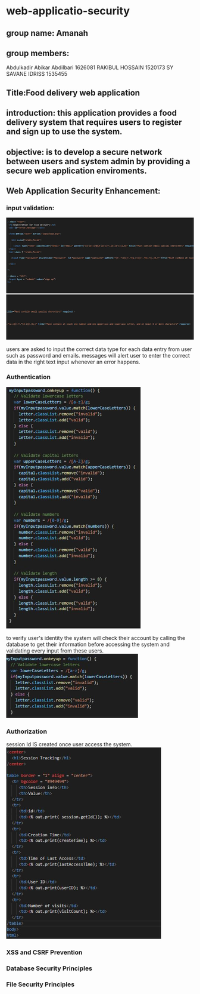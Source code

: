 # web-applicatio-security

## group name: Amanah
## group members:

Abdulkadir Abikar Abdilbari 1626081
RAKIBUL HOSSAIN 1520173 
SY SAVANE IDRISS 1535455

## Title:Food delivery web application 

## introduction: this application provides a food delivery system that requires users to register and sign up to use the system. 

## objective: is to develop a secure network between users and system admin by providing a secure web application enviroments. 

## Web Application Security Enhancement:

### input validation: 
<img src="/security screenshot/input valid.JPG">
<img src="/security screenshot/input valid 2.JPG">

users are asked to input the correct data type for each data entry from user such as password and emails.
messages will alert user to enter the correct data in the right text input whenever an error happens.

### Authentication
<img src="/security screenshot/authin.JPG">

to verify user's identity the system will check their account by calling the database to get their information before accessing the system and validating every input from these users. 
<img src="/security screenshot/authi2.JPG">

### Authorization 
session Id IS created once user access the system.
<img src="/security screenshot/sessionID.JPG">

### XSS and CSRF Prevention


### Database Security Principles

### File Security Principles
